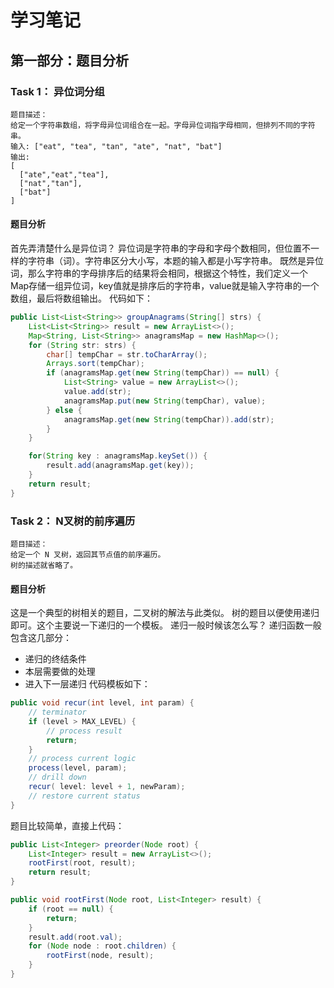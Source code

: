 # 学习笔记

## 第一部分：题目分析

### Task 1： 异位词分组

```
题目描述：
给定一个字符串数组，将字母异位词组合在一起。字母异位词指字母相同，但排列不同的字符串。
输入: ["eat", "tea", "tan", "ate", "nat", "bat"]
输出:
[
  ["ate","eat","tea"],
  ["nat","tan"],
  ["bat"]
]
```
#### 题目分析

首先弄清楚什么是异位词？
异位词是字符串的字母和字母个数相同，但位置不一样的字符串（词）。字符串区分大小写，本题的输入都是小写字符串。
既然是异位词，那么字符串的字母排序后的结果将会相同，根据这个特性，我们定义一个Map存储一组异位词，key值就是排序后的字符串，value就是输入字符串的一个数组，最后将数组输出。
代码如下：
```java
public List<List<String>> groupAnagrams(String[] strs) {
    List<List<String>> result = new ArrayList<>();
    Map<String, List<String>> anagramsMap = new HashMap<>();
    for (String str: strs) {
        char[] tempChar = str.toCharArray();
        Arrays.sort(tempChar);
        if (anagramsMap.get(new String(tempChar)) == null) {
            List<String> value = new ArrayList<>();
            value.add(str);
            anagramsMap.put(new String(tempChar), value);
        } else {
            anagramsMap.get(new String(tempChar)).add(str);
        }
    }

    for(String key : anagramsMap.keySet()) {
        result.add(anagramsMap.get(key));
    }
    return result;
}
```

### Task 2：  N叉树的前序遍历

```
题目描述：
给定一个 N 叉树，返回其节点值的前序遍历。
树的描述就省略了。
```

#### 题目分析

这是一个典型的树相关的题目，二叉树的解法与此类似。
树的题目以便使用递归即可。这个主要说一下递归的一个模板。
递归一般时候该怎么写？
递归函数一般包含这几部分：
+ 递归的终结条件
+ 本层需要做的处理
+ 进入下一层递归
代码模板如下：
```java
public void recur(int level, int param) {
    // terminator
    if (level > MAX_LEVEL) {
        // process result
        return;
    }
    // process current logic
    process(level, param);
    // drill down
    recur( level: level + 1, newParam);
    // restore current status
}
```
题目比较简单，直接上代码：
```java
public List<Integer> preorder(Node root) {
    List<Integer> result = new ArrayList<>();
    rootFirst(root, result);
    return result;
}

public void rootFirst(Node root, List<Integer> result) {
    if (root == null) {
        return;
    }
    result.add(root.val);
    for (Node node : root.children) {
        rootFirst(node, result);
    }
}
```

